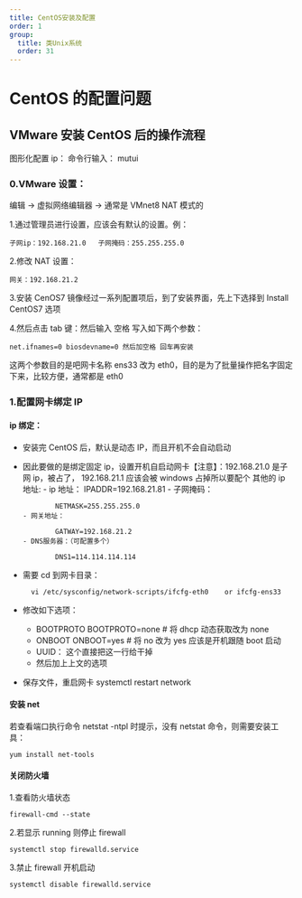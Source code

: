```yaml
---
title: CentOS安装及配置
order: 1
group:
  title: 类Unix系统
  order: 31
---
```


# CentOS 的配置问题

## VMware 安装 CentOS 后的操作流程

图形化配置 ip：
命令行输入： mutui

### 0.VMware 设置：

编辑 -> 虚拟网络编辑器 -> 通常是 VMnet8 NAT 模式的

1.通过管理员进行设置，应该会有默认的设置。例：

    子网ip：192.168.21.0   子网掩码：255.255.255.0

2.修改 NAT 设置：

    网关：192.168.21.2

3.安装 CenOS7 镜像经过一系列配置项后，到了安装界面，先上下选择到 Install CentOS7 选项

4.然后点击 tab 键：然后输入 空格 写入如下两个参数：

    net.ifnames=0 biosdevname=0 然后加空格 回车再安装

这两个参数目的是吧网卡名称 ens33 改为 eth0，目的是为了批量操作把名字固定下来，比较方便，通常都是 eth0

### 1.配置网卡绑定 IP

#### ip 绑定：

- 安装完 CentOS 后，默认是动态 IP，而且开机不会自动启动

- 因此要做的是绑定固定 ip，设置开机自启动网卡【注意】：192.168.21.0 是子网 ip，被占了， 192.168.21.1 应该会被 windows 占掉所以要配个
  其他的 ip 地址: - ip 地址：
  IPADDR=192.168.21.81 - 子网掩码：

              NETMASK=255.255.255.0
      - 网关地址：

              GATWAY=192.168.21.2
      - DNS服务器：（可配置多个）

              DNS1=114.114.114.114

- 需要 cd 到网卡目录：

        vi /etc/sysconfig/network-scripts/ifcfg-eth0    or ifcfg-ens33

- 修改如下选项：

  - BOOTPROTO
    BOOTPROTO=none # 将 dhcp 动态获取改为 none
  - ONBOOT
    ONBOOT=yes # 将 no 改为 yes 应该是开机跟随 boot 启动
  - UUID：
    这个直接把这一行给干掉
  - 然后加上上文的选项

- 保存文件，重启网卡
  systemctl restart network

#### 安装 net

若查看端口执行命令 netstat -ntpl 时提示，没有 netstat 命令，则需要安装工具：

    yum install net-tools

#### 关闭防火墙

1.查看防火墙状态

    firewall-cmd --state

2.若显示 running 则停止 firewall

    systemctl stop firewalld.service

3.禁止 firewall 开机启动

    systemctl disable firewalld.service

